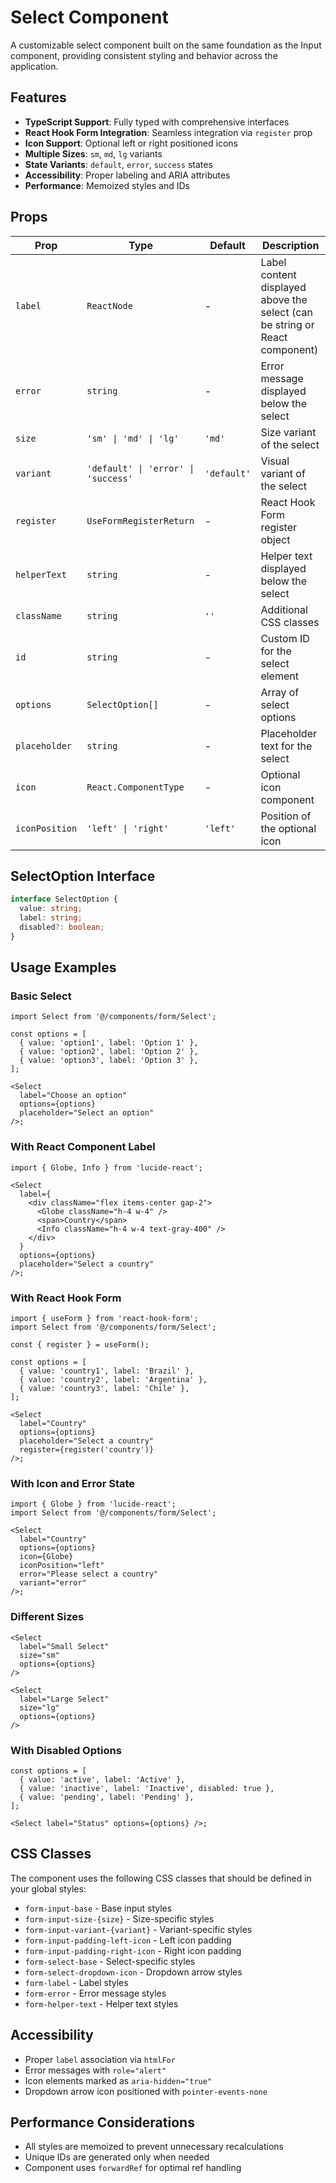 # Select Component

A customizable select component built on the same foundation as the Input component, providing consistent styling and behavior across the application.

## Features

- **TypeScript Support**: Fully typed with comprehensive interfaces
- **React Hook Form Integration**: Seamless integration via `register` prop
- **Icon Support**: Optional left or right positioned icons
- **Multiple Sizes**: `sm`, `md`, `lg` variants
- **State Variants**: `default`, `error`, `success` states
- **Accessibility**: Proper labeling and ARIA attributes
- **Performance**: Memoized styles and IDs

## Props

| Prop           | Type                                | Default     | Description                                                                 |
| -------------- | ----------------------------------- | ----------- | --------------------------------------------------------------------------- |
| `label`        | `ReactNode`                         | -           | Label content displayed above the select (can be string or React component) |
| `error`        | `string`                            | -           | Error message displayed below the select                                    |
| `size`         | `'sm' \| 'md' \| 'lg'`              | `'md'`      | Size variant of the select                                                  |
| `variant`      | `'default' \| 'error' \| 'success'` | `'default'` | Visual variant of the select                                                |
| `register`     | `UseFormRegisterReturn`             | -           | React Hook Form register object                                             |
| `helperText`   | `string`                            | -           | Helper text displayed below the select                                      |
| `className`    | `string`                            | `''`        | Additional CSS classes                                                      |
| `id`           | `string`                            | -           | Custom ID for the select element                                            |
| `options`      | `SelectOption[]`                    | -           | Array of select options                                                     |
| `placeholder`  | `string`                            | -           | Placeholder text for the select                                             |
| `icon`         | `React.ComponentType`               | -           | Optional icon component                                                     |
| `iconPosition` | `'left' \| 'right'`                 | `'left'`    | Position of the optional icon                                               |

## SelectOption Interface

```typescript
interface SelectOption {
  value: string;
  label: string;
  disabled?: boolean;
}
```

## Usage Examples

### Basic Select

```tsx
import Select from '@/components/form/Select';

const options = [
  { value: 'option1', label: 'Option 1' },
  { value: 'option2', label: 'Option 2' },
  { value: 'option3', label: 'Option 3' },
];

<Select
  label="Choose an option"
  options={options}
  placeholder="Select an option"
/>;
```

### With React Component Label

```tsx
import { Globe, Info } from 'lucide-react';

<Select
  label={
    <div className="flex items-center gap-2">
      <Globe className="h-4 w-4" />
      <span>Country</span>
      <Info className="h-4 w-4 text-gray-400" />
    </div>
  }
  options={options}
  placeholder="Select a country"
/>;
```

### With React Hook Form

```tsx
import { useForm } from 'react-hook-form';
import Select from '@/components/form/Select';

const { register } = useForm();

const options = [
  { value: 'country1', label: 'Brazil' },
  { value: 'country2', label: 'Argentina' },
  { value: 'country3', label: 'Chile' },
];

<Select
  label="Country"
  options={options}
  placeholder="Select a country"
  register={register('country')}
/>;
```

### With Icon and Error State

```tsx
import { Globe } from 'lucide-react';
import Select from '@/components/form/Select';

<Select
  label="Country"
  options={options}
  icon={Globe}
  iconPosition="left"
  error="Please select a country"
  variant="error"
/>;
```

### Different Sizes

```tsx
<Select
  label="Small Select"
  size="sm"
  options={options}
/>

<Select
  label="Large Select"
  size="lg"
  options={options}
/>
```

### With Disabled Options

```tsx
const options = [
  { value: 'active', label: 'Active' },
  { value: 'inactive', label: 'Inactive', disabled: true },
  { value: 'pending', label: 'Pending' },
];

<Select label="Status" options={options} />;
```

## CSS Classes

The component uses the following CSS classes that should be defined in your global styles:

- `form-input-base` - Base input styles
- `form-input-size-{size}` - Size-specific styles
- `form-input-variant-{variant}` - Variant-specific styles
- `form-input-padding-left-icon` - Left icon padding
- `form-input-padding-right-icon` - Right icon padding
- `form-select-base` - Select-specific styles
- `form-select-dropdown-icon` - Dropdown arrow styles
- `form-label` - Label styles
- `form-error` - Error message styles
- `form-helper-text` - Helper text styles

## Accessibility

- Proper `label` association via `htmlFor`
- Error messages with `role="alert"`
- Icon elements marked as `aria-hidden="true"`
- Dropdown arrow icon positioned with `pointer-events-none`

## Performance Considerations

- All styles are memoized to prevent unnecessary recalculations
- Unique IDs are generated only when needed
- Component uses `forwardRef` for optimal ref handling
